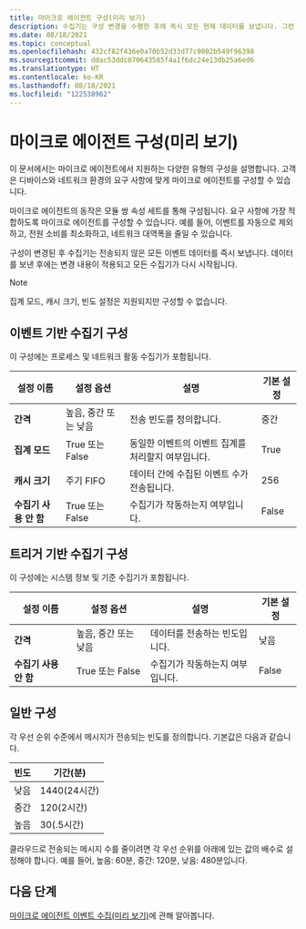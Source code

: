 ```yaml
---
title: 마이크로 에이전트 구성(미리 보기)
description: 수집기는 구성 변경을 수행한 후에 즉시 모든 현재 데이터를 보냅니다. 그런 다음, 변경 내용이 적용됩니다.
ms.date: 08/18/2021
ms.topic: conceptual
ms.openlocfilehash: 432cf82f436e0a70b52d33d77c9002b549f96398
ms.sourcegitcommit: ddac53ddc870643585f4a1f6dc24e13db25a6ed6
ms.translationtype: HT
ms.contentlocale: ko-KR
ms.lasthandoff: 08/18/2021
ms.locfileid: "122538962"
---
```

# <a name="micro-agent-configurations-preview"></a>마이크로 에이전트 구성(미리 보기)

이 문서에서는 마이크로 에이전트에서 지원하는 다양한 유형의 구성을 설명합니다. 고객은 디바이스와 네트워크 환경의 요구 사항에 맞게 마이크로 에이전트를 구성할 수 있습니다.  

마이크로 에이전트의 동작은 모듈 쌍 속성 세트를 통해 구성됩니다. 요구 사항에 가장 적합하도록 마이크로 에이전트를 구성할 수 있습니다. 예를 들어, 이벤트를 자동으로 제외하고, 전원 소비를 최소화하고, 네트워크 대역폭을 줄일 수 있습니다.

구성이 변경된 후 수집기는 전송되지 않은 모든 이벤트 데이터를 즉시 보냅니다. 데이터를 보낸 후에는 변경 내용이 적용되고 모든 수집기가 다시 시작됩니다.

> [!Note]
> 집계 모드, 캐시 크기, 빈도 설정은 지원되지만 구성할 수 없습니다.

## <a name="event-based-collectors-configurations"></a>이벤트 기반 수집기 구성

이 구성에는 프로세스 및 네트워크 활동 수집기가 포함됩니다.

| 설정 이름 | 설정 옵션 | 설명 | 기본 설정 |
|--|--|--|--|
| **간격** | 높음, 중간 또는 낮음 | 전송 빈도를 정의합니다. | 중간 |
| **집계 모드** | True 또는 False | 동일한 이벤트의 이벤트 집계를 처리할지 여부입니다.  | True |
| **캐시 크기** | 주기 FIFO | 데이터 간에 수집된 이벤트 수가 전송됩니다. | 256 |
| **수집기 사용 안 함** | True 또는 False | 수집기가 작동하는지 여부입니다. | False |

## <a name="trigger-based-collectors-configurations"></a>트리거 기반 수집기 구성

이 구성에는 시스템 정보 및 기준 수집기가 포함됩니다.

| 설정 이름 | 설정 옵션 | 설명 | 기본 설정 |
|--|--|--|--|
| **간격** | 높음, 중간 또는 낮음 | 데이터를 전송하는 빈도입니다. | 낮음 |
| **수집기 사용 안 함** | True 또는 False | 수집기가 작동하는지 여부입니다. | False |

## <a name="general-configuration"></a>일반 구성

각 우선 순위 수준에서 메시지가 전송되는 빈도를 정의합니다. 기본값은 다음과 같습니다.

| 빈도 | 기간(분) |
|--|--|
| 낮음 | 1440(24시간) |
| 중간 | 120(2시간) |
| 높음 | 30(.5시간) |

클라우드로 전송되는 메시지 수를 줄이려면 각 우선 순위를 아래에 있는 값의 배수로 설정해야 합니다. 예를 들어, 높음: 60분, 중간: 120분, 낮음: 480분입니다.

## <a name="next-steps"></a>다음 단계

[마이크로 에이전트 이벤트 수집(미리 보기)](concept-event-aggregation.md)에 관해 알아봅니다.
